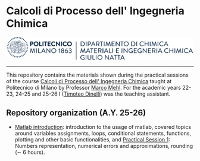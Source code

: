 # Calcoli di Processo dell' Ingegneria Chimica

<div align="center">
<img src="_static/Chimica_logo_orizzontale_blu_ita.png" alt="drawing" width="500">
</div>

---

This repository contains the materials shown during the practical sessions of the course [Calcoli di
Processo dell' Ingegneria
Chimica](https://www11.ceda.polimi.it/schedaincarico/schedaincarico/controller/scheda_pubblica/SchedaPublic.do?&evn_default=evento&c_classe=764402&polij_device_category=DESKTOP&__pj0=0&__pj1=27c6a939c8ed68d18f61e3b440241503)
taught at Politecnico di Milano by Professor [Marco
Mehl](http://creckmodeling.chem.polimi.it/menu-people/menu-people-faculty/menu-people-marco-mehl).
For the academic years 22-23, 24-25 and 25-26 I ([Timoteo Dinelli](https://tdinelli.github.io/)) was the teaching assistant.


## Repository organization (A.Y. 25-26)

- [Matlab introduction](https://github.com/tdinelli/Calcoli-di-Processo-dell-Ingegneria-Chimica/tree/main/A.Y.%2025-26/00-Matlab-Introduction/slides):
introduction to the usage of matlab, covered topics around variables assignments, loops, conditional
statements, functions, plotting and other basic functionalities, and [Practical Session 1](https://github.com/tdinelli/Calcoli-di-Processo-dell-Ingegneria-Chimica/tree/main/A.Y.%2025-26/01-Numbers-Representation): Numbers representation, numerical errors and approximations, rounding ($\sim$ 6 hours).

<!-- - [Practical Session 2](https://github.com/tdinelli/Calcoli-di-Processo-dell-Ingegneria-Chimica/tree/main/A.Y.%2024-25/Practical%20Session%2002): -->
<!-- Linear systems of equations Part 1 ($\sim$ 2 hours). -->
<!---->
<!-- - [Practical Session 3](https://github.com/tdinelli/Calcoli-di-Processo-dell-Ingegneria-Chimica/tree/main/A.Y.%2024-25/Practical%20Session%2003): -->
<!-- Linear systems of equations Part 2 ($\sim$ 2 hours). -->
<!---->
<!-- - [Practical Session 4](https://github.com/tdinelli/Calcoli-di-Processo-dell-Ingegneria-Chimica/tree/main/A.Y.%2024-25/Practical%20Session%2004): -->
<!-- Root finding Part 1 ($\sim$ 2 hours). -->
<!---->
<!-- - [Practical Session 5](https://github.com/tdinelli/Calcoli-di-Processo-dell-Ingegneria-Chimica/tree/main/A.Y.%2024-25/Practical%20Session%2005): -->
<!-- Root finding Part 2 ($\sim$ 2 hours). -->
<!---->
<!-- - [Practical Session 6](https://github.com/tdinelli/Calcoli-di-Processo-dell-Ingegneria-Chimica/tree/main/A.Y.%2024-25/Practical%20Session%2006): -->
<!-- Final exam simulation ($\sim$ 2 hours). -->
<!---->
<!-- - [Practical Session 7](https://github.com/tdinelli/Calcoli-di-Processo-dell-Ingegneria-Chimica/tree/main/A.Y.%2024-25/Practical%20Session%2007): -->
<!-- Numerical Integration ($\sim$ 2 hours). -->
<!---->
<!-- - [Practical Session 8](https://github.com/tdinelli/Calcoli-di-Processo-dell-Ingegneria-Chimica/tree/main/A.Y.%2024-25/Practical%20Session%2008): -->
<!-- Ordinary Differential Equations Part 1 ($\sim$ 2 hours). -->
<!---->
<!-- - [Practical Session 9](https://github.com/tdinelli/Calcoli-di-Processo-dell-Ingegneria-Chimica/tree/main/A.Y.%2024-25/Practical%20Session%2009): -->
<!-- Ordinary Differential Equations Part 2 ($\sim$ 2 hours). -->
<!---->
<!-- - [Practical Session 10](https://github.com/tdinelli/Calcoli-di-Processo-dell-Ingegneria-Chimica/tree/main/A.Y.%2024-25/Practical%20Session%2010): -->
<!-- Final exam simulation ($\sim$ 2 hours). -->
<!---->
<!-- - [Practical Session 11](https://github.com/tdinelli/Calcoli-di-Processo-dell-Ingegneria-Chimica/tree/main/A.Y.%2024-25/Practical%20Session%2011): -->
<!-- Final exam simulation ($\sim$ 2 hours). -->
<!---->
<!-- - [Practical Session 12](https://github.com/tdinelli/Calcoli-di-Processo-dell-Ingegneria-Chimica/tree/main/A.Y.%2024-25/Practical%20Session%2012): -->
<!-- Mono dimensional optimization ($\sim$ 2 hours). -->
